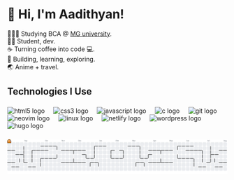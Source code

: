 <h1 align="left">👋 Hi, I'm Aadithyan!</h1>



<p align="left">👩🏻‍🎓 Studying BCA @ <u>MG university</u>.<br>👨‍💻 Student, dev.<br>☕ Turning coffee into code 💻.<br>🚀 Building, learning, exploring.<br>🌏 Anime + travel.</p>

###

<h2 align="left">Technologies I Use</h2>

###

<div align="left">
  <img src="https://cdn.jsdelivr.net/gh/devicons/devicon/icons/html5/html5-original.svg" height="40" alt="html5 logo"  />
  <img width="12" />
  <img src="https://cdn.jsdelivr.net/gh/devicons/devicon/icons/css3/css3-original.svg" height="40" alt="css3 logo"  />
  <img width="12" />
  <img src="https://cdn.jsdelivr.net/gh/devicons/devicon/icons/javascript/javascript-original.svg" height="40" alt="javascript logo"  />
  <img width="12" />
  <img src="https://cdn.jsdelivr.net/gh/devicons/devicon/icons/c/c-original.svg" height="40" alt="c logo"  />
  <img width="12" />
  <img src="https://cdn.simpleicons.org/git/F05032" height="40" alt="git logo"  />
  <img width="12" />
  <img src="https://skillicons.dev/icons?i=neovim" height="40" alt="neovim logo"  />
  <img width="12" />
  <img src="https://cdn.jsdelivr.net/gh/devicons/devicon/icons/linux/linux-original.svg" height="40" alt="linux logo"  />
  <img width="12" />
  <img src="https://skillicons.dev/icons?i=netlify" height="40" alt="netlify logo"  />
  <img width="12" />
  <img src="https://skillicons.dev/icons?i=wordpress" height="40" alt="wordpress logo"  />
  <img width="12" />
  <img src="https://cdn.jsdelivr.net/gh/devicons/devicon/icons/hugo/hugo-original.svg" height="40" alt="hugo logo"  />
</div>

###

<picture>
  <source media="(prefers-color-scheme: dark)" srcset="https://raw.githubusercontent.com/aadithyancodes/aadithyancodes/output/pacman-contribution-graph-dark.svg">
  <source media="(prefers-color-scheme: light)" srcset="https://raw.githubusercontent.com/aadithyancodes/aadithyancodes/output/pacman-contribution-graph.svg">
  <img alt="pacman contribution graph" src="https://raw.githubusercontent.com/aadithyancodes/aadithyancodes/output/pacman-contribution-graph.svg">
</picture>

###
